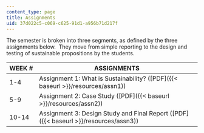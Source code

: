 ```yaml
---
content_type: page
title: Assignments
uid: 37d022c5-c069-c625-91d1-a956b71d217f
---
```


The semester is broken into three segments, as defined by the three assignments below.  They move from simple reporting to the design and testing of sustainable propositions by the students.

| WEEK # | ASSIGNMENTS |
| --- | --- |
| 1-4 | Assignment 1: What is Sustainability? ([PDF]({{< baseurl >}}/resources/assn1)) |
| 5-9 | Assignment 2: Case Study ([PDF]({{< baseurl >}}/resources/assn2)) |
| 10-14 | Assignment 3: Design Study and Final Report ([PDF]({{< baseurl >}}/resources/assn3))